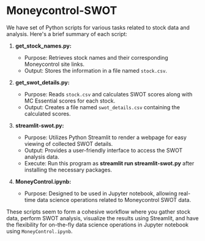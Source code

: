 # Moneycontrol-SWOT

We have set of Python scripts for various tasks related to stock data and analysis. Here's a brief summary of each script:

1. **get_stock_names.py:**
   - Purpose: Retrieves stock names and their corresponding Moneycontrol site links.
   - Output: Stores the information in a file named `stock.csv`.

2. **get_swot_details.py:**
   - Purpose: Reads `stock.csv` and calculates SWOT scores along with MC Essential scores for each stock.
   - Output: Creates a file named `swot_details.csv` containing the calculated scores.

3. **streamlit-swot.py:**
   - Purpose: Utilizes Python Streamlit to render a webpage for easy viewing of collected SWOT details.
   - Output: Provides a user-friendly interface to access the SWOT analysis data.
   - Execute: Run this program as **streamlit run streamlit-swot.py** after installing the necessary packages.

4. **MoneyControl.ipynb:**
   - Purpose: Designed to be used in Jupyter notebook, allowing real-time data science operations related to Moneycontrol SWOT data.

These scripts seem to form a cohesive workflow where you gather stock data, perform SWOT analysis, visualize the results using Streamlit, and have the flexibility for on-the-fly data science operations in Jupyter notebook using `MoneyControl.ipynb`.
